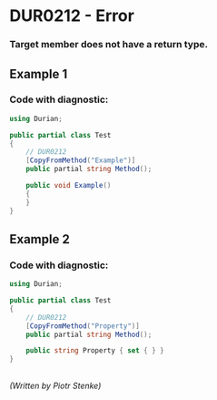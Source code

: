 # DUR0212 - Error
### Target member does not have a return type.

## Example 1

### Code with diagnostic:

```csharp
using Durian;

public partial class Test
{
	// DUR0212
	[CopyFromMethod("Example")]
	public partial string Method();

	public void Example()
	{
	}
}

```

## Example 2

### Code with diagnostic:

```csharp
using Durian;

public partial class Test
{
	// DUR0212
	[CopyFromMethod("Property")]
	public partial string Method();

	public string Property { set { } }
}

```
##

*\(Written by Piotr Stenke\)*